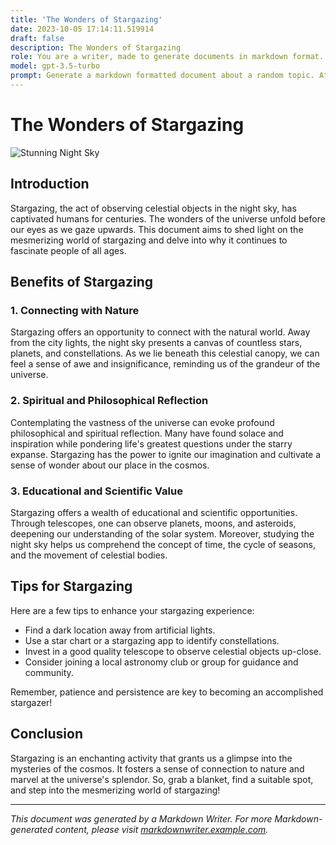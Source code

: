 ```yaml
---
title: 'The Wonders of Stargazing'
date: 2023-10-05 17:14:11.519914
draft: false
description: The Wonders of Stargazing
role: You are a writer, made to generate documents in markdown format. It is very important that all of the documents you generate are in valid markdown format.
model: gpt-3.5-turbo
prompt: Generate a markdown formatted document about a random topic. At the bottom, include a disclaimer explaining that the document was generated by you. The first line of the document should be the title. Make sure that the entire document is in proper markdown format, using a mix of various tags to make the document visually appealing.
---
```


# The Wonders of Stargazing

![Stunning Night Sky](https://example.com/stars.jpg)

## Introduction

Stargazing, the act of observing celestial objects in the night sky, has captivated humans for centuries. The wonders of the universe unfold before our eyes as we gaze upwards. This document aims to shed light on the mesmerizing world of stargazing and delve into why it continues to fascinate people of all ages.

## Benefits of Stargazing

### 1. Connecting with Nature

Stargazing offers an opportunity to connect with the natural world. Away from the city lights, the night sky presents a canvas of countless stars, planets, and constellations. As we lie beneath this celestial canopy, we can feel a sense of awe and insignificance, reminding us of the grandeur of the universe.

### 2. Spiritual and Philosophical Reflection

Contemplating the vastness of the universe can evoke profound philosophical and spiritual reflection. Many have found solace and inspiration while pondering life's greatest questions under the starry expanse. Stargazing has the power to ignite our imagination and cultivate a sense of wonder about our place in the cosmos.

### 3. Educational and Scientific Value

Stargazing offers a wealth of educational and scientific opportunities. Through telescopes, one can observe planets, moons, and asteroids, deepening our understanding of the solar system. Moreover, studying the night sky helps us comprehend the concept of time, the cycle of seasons, and the movement of celestial bodies.

## Tips for Stargazing

Here are a few tips to enhance your stargazing experience:

- Find a dark location away from artificial lights.
- Use a star chart or a stargazing app to identify constellations.
- Invest in a good quality telescope to observe celestial objects up-close.
- Consider joining a local astronomy club or group for guidance and community.

Remember, patience and persistence are key to becoming an accomplished stargazer!

## Conclusion

Stargazing is an enchanting activity that grants us a glimpse into the mysteries of the cosmos. It fosters a sense of connection to nature and marvel at the universe's splendor. So, grab a blanket, find a suitable spot, and step into the mesmerizing world of stargazing!

---

*This document was generated by a Markdown Writer. For more Markdown-generated content, please visit [markdownwriter.example.com](https://markdownwriter.example.com).*